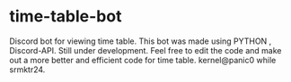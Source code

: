 # time-table-bot
Discord bot for viewing time table.
This bot was made using PYTHON , Discord-API.
Still under development.
Feel free to edit the code and make out a more better and efficient code for time table.
kernel@panic0 while srmktr24.
